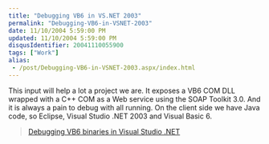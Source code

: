 ```yaml
---
title: "Debugging VB6 in VS.NET 2003"
permalink: "Debugging-VB6-in-VSNET-2003"
date: 11/10/2004 5:59:00 PM
updated: 11/10/2004 5:59:00 PM
disqusIdentifier: 20041110055900
tags: ["Work"]
alias:
 - /post/Debugging-VB6-in-VSNET-2003.aspx/index.html
---
```

This input will help a lot a project we are. It exposes a VB6 COM DLL wrapped with a C++ COM as a Web service using the SOAP Toolkit 3.0. And it is always a pain to debug with all running. On the client side we have Java code, so Eclipse, Visual Studio .NET 2003 and Visual Basic 6. 


> [Debugging VB6 binaries in Visual Studio .NET](http://weblogs.asp.net/robgruen/archive/2004/11/09/254602.aspx) <span style="FONT-FAMILY: Arial"><span style="FONT-FAMILY: Arial"></span></span>

